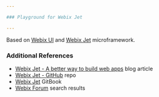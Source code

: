 ```yaml
---

### Playground for Webix Jet

---
```


Based on [Webix UI](http://webix.com) and [Webix Jet](https://www.gitbook.com/book/webix/webix-jet/details) microframework.

### Additional References

- [Webix Jet - A better way to build web apps](http://webix.com/blog/webix-jet/) blog article
- [Webix Jet - GitHub](https://github.com/webix-hub/jet-core) repo
- [Webix Jet](https://www.gitbook.com/book/webix/webix-jet/details) GitBook
- [Webix Forum](http://forum.webix.com/search?Search=webix+jet) search results
